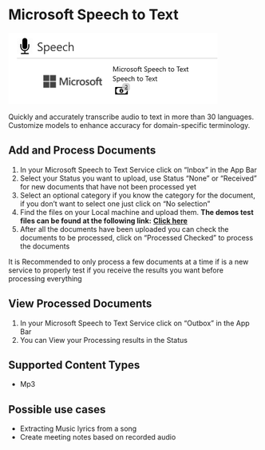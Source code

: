 # Microsoft Speech to Text

![](<../../.gitbook/assets/48 (2).png>)

Quickly and accurately transcribe audio to text in more than 30 languages. Customize models to enhance accuracy for domain-specific terminology.

## Add and Process Documents

1. In your Microsoft Speech to Text Service click on “Inbox” in the App Bar
2. Select your Status you want to upload, use Status “None” or “Received” for new documents that have not been processed yet
3. Select an optional category if you know the category for the document, if you don’t want to select one just click on “No selection”
4. Find the files on your Local machine and upload them. **The demos test files can be found at the following link:** [**Click here**](https://docs.aiforged.com/DemoDocuments/ABBYY%20Classification%20%20Testing.zip)
5. After all the documents have been uploaded you can check the documents to be processed, click on “Processed Checked” to process the documents

It is Recommended to only process a few documents at a time if is a new service to properly test if you receive the results you want before processing everything

## View Processed Documents

1. In your Microsoft Speech to Text Service click on “Outbox” in the App Bar
2. You can View your Processing results in the Status

## Supported Content Types

* Mp3

## Possible use cases

* Extracting Music lyrics from a song
* Create meeting notes based on recorded audio
